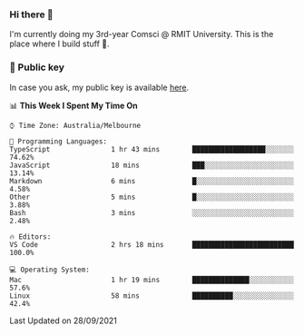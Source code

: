 ### Hi there 👋

I'm currently doing my 3rd-year Comsci @ RMIT University. This is the place where I build stuff 👀. 

### 🔑 Public key

In case you ask, my public key is available [here](https://public.auspham.dev/).

<!--START_SECTION:waka-->
📊 **This Week I Spent My Time On** 

```text
⌚︎ Time Zone: Australia/Melbourne

💬 Programming Languages: 
TypeScript               1 hr 43 mins        ██████████████████░░░░░░░   74.62% 
JavaScript               18 mins             ███░░░░░░░░░░░░░░░░░░░░░░   13.14% 
Markdown                 6 mins              █░░░░░░░░░░░░░░░░░░░░░░░░   4.58% 
Other                    5 mins              █░░░░░░░░░░░░░░░░░░░░░░░░   3.88% 
Bash                     3 mins              ░░░░░░░░░░░░░░░░░░░░░░░░░   2.48%

🔥 Editors: 
VS Code                  2 hrs 18 mins       █████████████████████████   100.0%

💻 Operating System: 
Mac                      1 hr 19 mins        ██████████████░░░░░░░░░░░   57.6% 
Linux                    58 mins             ██████████░░░░░░░░░░░░░░░   42.4%

```


 Last Updated on 28/09/2021
<!--END_SECTION:waka-->

<!--
**rockmanvnx6/rockmanvnx6** is a ✨ _special_ ✨ repository because its `README.md` (this file) appears on your GitHub profile.

Here are some ideas to get you started:

- 🔭 I’m currently working on ...
- 🌱 I’m currently learning ...
- 👯 I’m looking to collaborate on ...
- 🤔 I’m looking for help with ...
- 💬 Ask me about ...
- 📫 How to reach me: ...
- 😄 Pronouns: ...
- ⚡ Fun fact: ...
-->
